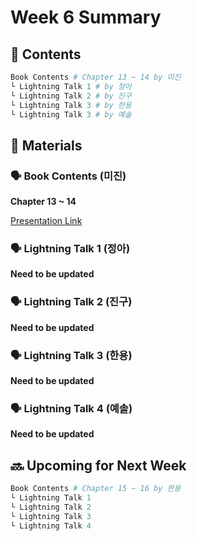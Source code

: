 # Week 6 Summary

## 💬 Contents

```python
Book Contents # Chapter 13 ~ 14 by 미진
└ Lightning Talk 1 # by 정아
└ Lightning Talk 2 # by 진구
└ Lightning Talk 3 # by 한용
└ Lightning Talk 3 # by 예솔
```

## 📝 Materials

### 🗣 Book Contents (미진)

**Chapter 13 ~ 14**

[Presentation Link](week-6/materials/tinyml-week6-book-contents-by-mijin.pdf)

### 🗣 Lightning Talk 1 (정아)

**Need to be updated**

### 🗣 Lightning Talk 2 (진구)

**Need to be updated**

### 🗣 Lightning Talk 3 (한용)

**Need to be updated**

### 🗣 Lightning Talk 4 (예솔)

**Need to be updated**

## 🔜 Upcoming for Next Week

```python
Book Contents # Chapter 15 ~ 16 by 한용
└ Lightning Talk 1
└ Lightning Talk 2 
└ Lightning Talk 3 
└ Lightning Talk 4 
```